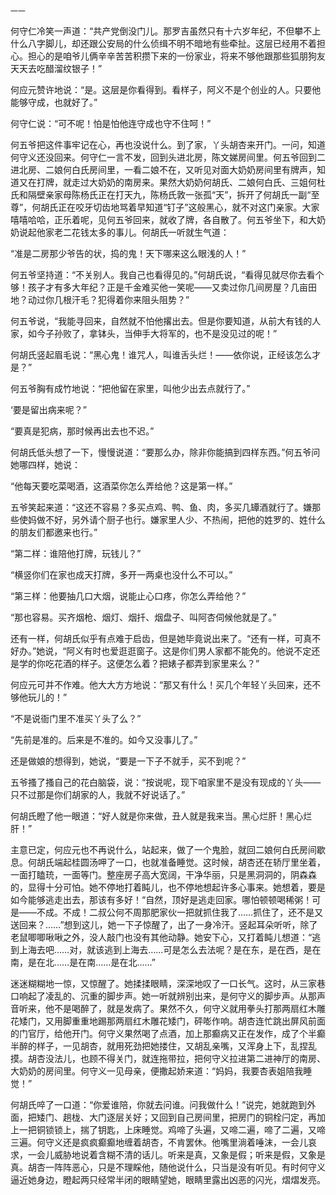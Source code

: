     一一 

   何守仁冷笑一声道：“共产党倒没门儿。那罗吉虽然只有十六岁年纪，不但攀不上什么八字脚儿，却还跟公安局的什么侦缉不明不暗地有些牵扯。这层已经用不着担心。担心的是咱爷儿俩辛辛苦苦积攒下来的一份家业，将来不够他跟那些狐朋狗友天天去吃醋溜纹银子！”

   何应元赞许地说：“是。这层是你看得到。看样子，阿义不是个创业的人。只要他能够守成，也就好了。”

   何守仁说：“可不呢！怕是怕他连守成也守不住呵！”

   何五爷把这件事牢记在心，再也没说什么。到了家，丫头胡杏来开门。一问，知道何守义还没回来。何守仁一言不发，回到头进北房，陈文娣房间里。何五爷回到二进北房、二娘何白氏房间里，一看二娘不在，又听见对面大奶奶房间里有牌声，知道又在打牌，就走过大奶奶的南房来。果然大奶奶何胡氏、二娘何白氏、三姐何杜氏和隔壁亲家母陈杨氏正在打天九，陈杨氏敦一张孤“天”，拆开了何胡氏一副“至尊”，何胡氏正在咬牙切齿地骂着早知道“钉子”这般黑心，就不对这门亲家。大家嘻嘻哈哈，正乐着呢，见何五爷回来，就收了牌，各自散了。何五爷坐下，和大奶奶说起他家老二花钱太多的事儿。何胡氏一听就生气道：

   “准是二房那少爷告的状，捣的鬼！天下哪来这么眼浅的人！”

   何五爷坚持道：“不关别人。我自己也看得见的。”何胡氏说，“看得见就尽你去看个够！孩子才有多大年纪？正是千金难买他一笑呢——又卖过你几间房屋？几亩田地？动过你几根汗毛？犯得着你来阻头阻势？”

   何五爷说，“我能寻回来，自然就不怕他撂出去。但是你要知道，从前大有钱的人家，如今子孙败了，拿钵头，当伸手大将军的，也不是没见过的呢！”

   何胡氏竖起眉毛说：“黑心鬼！谁咒人，叫谁舌头烂！——依你说，正经该怎么才是？”

   何五爷胸有成竹地说：“把他留在家里，叫他少出去点就行了。”

   ‘要是留出病来呢？”

   “要真是犯病，那时候再出去也不迟。”

   何胡氏低头想了一下，慢慢说道：“要那么办，除非你能搞到四样东西。”何五爷问她哪四样，她说：

   “他每天要吃菜喝酒，这酒菜你怎么弄给他？这是第一样。”

   五爷笑起来道：“这还不容易？多买点鸡、鸭、鱼、肉，多买几罈酒就行了。嫌那些使妈做不好，另外请个厨子也行。嫌家里人少、不热闹，把他的姓罗的、姓什么的朋友们都邀来也行。”

   “第二样：谁陪他打牌，玩钱儿？”

   “横竖你们在家也成天打牌，多开一两桌也没什么不可以。”

   “第三样：他要抽几口大烟，说能止心口疼，你怎么弄给他？”

   “那也容易。买齐烟枪、烟灯、烟扦、烟盘子、叫阿杏伺候他就是了。”

   还有一样，何胡氏似乎有点难于启齿，但是她毕竟说出来了。“还有一样，可真不好办。”她说，“阿义有时也爱逛逛窗子。这是你们男人家都不能免的。他说不定还是学的你吃花酒的样子。这便怎么着？把婊子都弄到家里来么？”

   何应元可并不作难。他大大方方地说：“那又有什么！买几个年轻丫头回来，还不够他玩儿的！”

   “不是说衙门里不准买丫头了么？”

   “先前是准的。后来是不准的。如今又没事儿了。”

   还是做娘的想得到，她说，“要是一下子不就手，买不到呢？”

   五爷搔了搔自己的花白脑袋，说：“按说呢，现下咱家里不是没有现成的丫头——只不过那是你们胡家的人，我就不好说话了。”

   何胡氏瞪了他一眼道：“好人就是你来做，丑人就是我来当。黑心烂肝！黑心烂肝！”

   主意已定，何应元也不再说什么，站起来，做了一个鬼脸，就回二娘何白氏房间歇息。何胡氏端起桂圆汤呷了一口，也就准备睡觉。这时候，胡杏还在轿厅里坐着，一面打瞌珫，一面等门。整座房子高大宽阔，干净华丽，只是黑洞洞的，阴森森的，显得十分可怕。她不停地打着盹儿，也不停地想起许多心事来。她想着，要是如今能够逃走出去，那该有多好！“自然，顶好是逃走回家。哪怕顿顿喝稀粥！可是——不成。不成！二叔公何不周那肥家伙一把就抓住我了……抓住了，还不是又送回来？……”想到这儿，她一下子惊醒了，出了一身冷汗。竖起耳朵听听，除了老鼠唧唧啾啾之外，没人敲门也没有其他动静。她安下心，又打着盹儿想道：“逃到上海去吧……对，就该逃到上海去……可是怎么去法呢？是在东，是在西，是在南，是在北……是在南……是在北……”

   迷迷糊糊地一惊，又惊醒了。她揉揉眼睛，深深地叹了一口长气。这时，从三家巷口响起了凌乱的、沉重的脚步声。她一听就辨别出来，是何守义的脚步声。从那声音听来，他不是喝醉了，就是发病了。果然不久，何守义就用拳头打那两扇红木雕花矮门，又用脚重重地踢那两扇红木雕花矮门，砰嘭作响。胡杏连忙跳出屏风前面的门官厅，给他开门。何守义果然喝了点酒，加上那癫病又正在发作，成了个半癫半醉的样子，一见胡杏，就用死劲把她搂住，又胡乱亲嘴，又浑身上下，乱捏乱摸。胡杏没法儿，也顾不得关门，就连拖带拉，把何守义拉进第二进神厅的南房、大奶奶的房间里。何守义一见母亲，便撒起娇来道：“妈妈，我要杏表姐陪我睡觉！”

   何胡氏啐了一口道：“你爱谁陪，你就去问谁。问我做什么！”说完，她就跑到外面，把矮门、趟栊、大门逐层关好；又回到自己房间里，把房门的铜栓闩定，再加上一把铜锁锁上，揣了钥匙，上床睡觉。鸡啼了头遍，又啼二遍，啼了二遍，又啼三遍。何守义还是疯疯癫癫地缠着胡杏，不肯罢休。他嘴里淌着唾沫，一会儿哀求，一会儿威胁地说着含糊不清的话儿。听来是真，又象是假；听来是假，又象是真。胡杏一阵阵恶心，只是不理睬他，随他说什么，只当是没有听见。有时何守义逼近她身边，瞪起两只经常半闭的眼睛望她，眼睛里露出凶恶的闪光，熠熠发亮。

